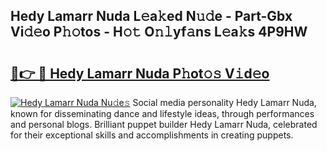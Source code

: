 ## Hedy Lamarr Nuda L𝚎a𝚔ed N𝚞𝚍e - Part-Gbx Vi𝚍𝚎o P𝚑𝚘tos - H𝚘𝚝 O𝚗𝚕yf𝚊ns L𝚎a𝚔s 4P9HW

# <h2><a href="http://kf607m.oniu.top/?m=Hedy+Lamarr+Nuda">🔗👉 🔴 Hedy Lamarr Nuda P𝚑ot𝚘𝚜 V𝚒d𝚎o</a></h2>

[![Hedy Lamarr Nuda Nu𝚍e𝚜](https://i.imgur.com/0qMVB7G.gif)](http://kf607m.oniu.top/?m=Hedy+Lamarr+Nuda)
Social media personality Hedy Lamarr Nuda, known for disseminating dance and lifestyle ideas, through performances and personal blogs. Brilliant puppet builder Hedy Lamarr Nuda, celebrated for their exceptional skills and accomplishments in creating puppets.  
